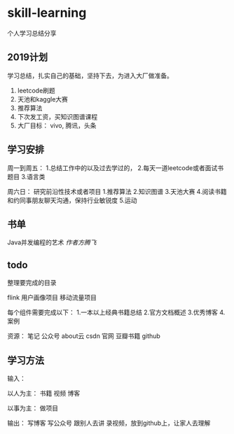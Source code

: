 # skill-learning
个人学习总结分享


## 2019计划
学习总结，扎实自己的基础，坚持下去，为进入大厂做准备。

1. leetcode刷题
2. 天池和kaggle大赛
3. 推荐算法
4. 下次发工资，买知识图谱课程
4. 大厂目标： vivo, 腾讯，头条



## 学习安排
周一到周五：
1.总结工作中的以及过去学过的，
2.每天一道leetcode或者面试书题目
3.语言类

周六日：
研究前沿性技术或者项目
1.推荐算法
2.知识图谱
3.天池大赛
4.阅读书籍和约同事朋友聊天沟通，保持行业敏锐度
5.运动



## 书单
Java并发编程的艺术 _作者方腾飞_


## todo
整理要完成的目录

flink
用户画像项目
移动流量项目


每个组件需要完成以下：
1.一本以上经典书籍总结
2.官方文档概述
3.优秀博客
4.案例

资源：
笔记
公众号
about云
csdn
官网
豆瓣书籍
github




## 学习方法
输入：

以人为主：
书籍
视频
博客

以事为主：
做项目


输出：
写博客
写公众号
跟别人去讲
录视频，放到github上，让家人去理解





